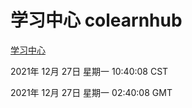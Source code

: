 # 学习中心 colearnhub
[学习中心](http://59.174.25.102:56308/colearnhub/)

2021年 12月 27日 星期一 10:40:08 CST

2021年 12月 27日 星期一 02:40:08 GMT
